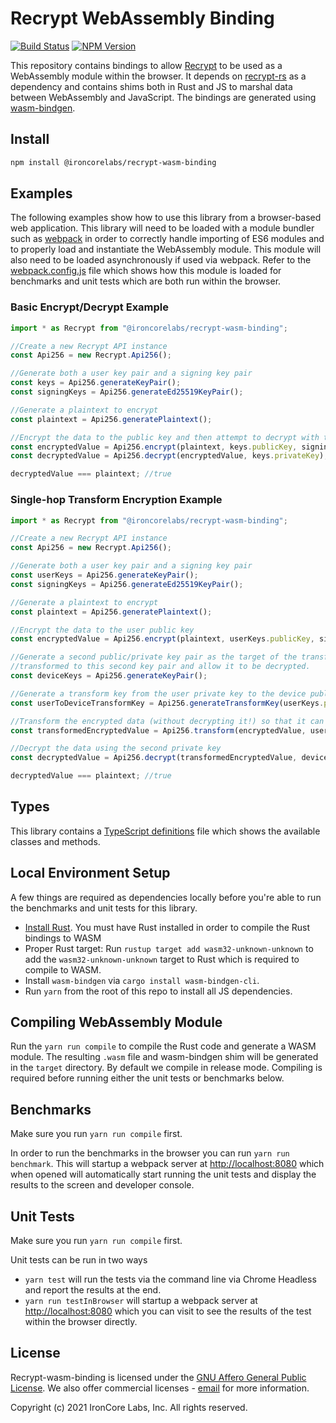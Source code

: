 # Recrypt WebAssembly Binding

[![Build Status](https://travis-ci.org/IronCoreLabs/recrypt-wasm-binding.svg?branch=main)](https://travis-ci.org/IronCoreLabs/recrypt-wasm-binding)
[![NPM Version](https://badge.fury.io/js/%40ironcorelabs%2Frecrypt-wasm-binding.svg)](https://www.npmjs.com/package/@ironcorelabs/recrypt-wasm-binding)

This repository contains bindings to allow [Recrypt](<(https://github.com/IronCoreLabs/recrypt-rs)>) to be used as a WebAssembly module within the browser. It depends on [recrypt-rs](https://github.com/IronCoreLabs/recrypt-rs) as a dependency and contains shims both in Rust and JS to marshal data between WebAssembly and JavaScript. The bindings are generated using [wasm-bindgen](https://github.com/rustwasm/wasm-bindgen).

## Install

```bash
npm install @ironcorelabs/recrypt-wasm-binding
```

## Examples

The following examples show how to use this library from a browser-based web application. This library will need to be loaded with a module bundler such as [webpack](https://webpack.js.org) in order to correctly handle importing of ES6 modules and to properly load and instantiate the WebAssembly module. This module will also need to be loaded asynchronously if used via webpack. Refer to the [webpack.config.js](webpack.config.js) file which shows how this module is loaded for benchmarks and unit tests which are both run within the browser.

### Basic Encrypt/Decrypt Example

```js
import * as Recrypt from "@ironcorelabs/recrypt-wasm-binding";

//Create a new Recrypt API instance
const Api256 = new Recrypt.Api256();

//Generate both a user key pair and a signing key pair
const keys = Api256.generateKeyPair();
const signingKeys = Api256.generateEd25519KeyPair();

//Generate a plaintext to encrypt
const plaintext = Api256.generatePlaintext();

//Encrypt the data to the public key and then attempt to decrypt with the private key
const encryptedValue = Api256.encrypt(plaintext, keys.publicKey, signingKeys.privateKey);
const decryptedValue = Api256.decrypt(encryptedValue, keys.privateKey);

decryptedValue === plaintext; //true
```

### Single-hop Transform Encryption Example

```js
import * as Recrypt from "@ironcorelabs/recrypt-wasm-binding";

//Create a new Recrypt API instance
const Api256 = new Recrypt.Api256();

//Generate both a user key pair and a signing key pair
const userKeys = Api256.generateKeyPair();
const signingKeys = Api256.generateEd25519KeyPair();

//Generate a plaintext to encrypt
const plaintext = Api256.generatePlaintext();

//Encrypt the data to the user public key
const encryptedValue = Api256.encrypt(plaintext, userKeys.publicKey, signingKeys.privateKey);

//Generate a second public/private key pair as the target of the transform. This will allow the encrypted data to be
//transformed to this second key pair and allow it to be decrypted.
const deviceKeys = Api256.generateKeyPair();

//Generate a transform key from the user private key to the device public key
const userToDeviceTransformKey = Api256.generateTransformKey(userKeys.privateKey, deviceKeys.publicKey, signingKeys.privateKey);

//Transform the encrypted data (without decrypting it!) so that it can be decrypted with the second key pair
const transformedEncryptedValue = Api256.transform(encryptedValue, userToDeviceTransformKey, signingKeys.privateKey);

//Decrypt the data using the second private key
const decryptedValue = Api256.decrypt(transformedEncryptedValue, deviceKeys.privateKey);

decryptedValue === plaintext; //true
```

## Types

This library contains a [TypeScript definitions](index.d.ts) file which shows the available classes and methods.

## Local Environment Setup

A few things are required as dependencies locally before you're able to run the benchmarks and unit tests for this library.

-   [Install Rust](https://www.rust-lang.org/en-US/install.html). You must have Rust installed in order to compile the Rust bindings to WASM
-   Proper Rust target: Run `rustup target add wasm32-unknown-unknown` to add the `wasm32-unknown-unknown` target to Rust which is required to compile to WASM.
-   Install `wasm-bindgen` via `cargo install wasm-bindgen-cli`.
-   Run `yarn` from the root of this repo to install all JS dependencies.

## Compiling WebAssembly Module

Run the `yarn run compile` to compile the Rust code and generate a WASM module. The resulting `.wasm` file and wasm-bindgen shim will be generated in the `target` directory. By default we compile in release mode. Compiling is required before running either the unit tests or benchmarks below.

## Benchmarks

Make sure you run `yarn run compile` first.

In order to run the benchmarks in the browser you can run `yarn run benchmark`. This will startup a webpack server at [http://localhost:8080](http://localhost:8080) which when opened will automatically start running the unit tests and display the results to the screen and developer console.

## Unit Tests

Make sure you run `yarn run compile` first.

Unit tests can be run in two ways

-   `yarn test` will run the tests via the command line via Chrome Headless and report the results at the end.
-   `yarn run testInBrowser` will startup a webpack server at [http://localhost:8080](http://localhost:8080) which you can visit to see the results of the test within the browser directly.

## License

Recrypt-wasm-binding is licensed under the [GNU Affero General Public License](LICENSE). We also offer commercial licenses - [email](mailto:info@ironcorelabs.com) for more information.

Copyright (c) 2021 IronCore Labs, Inc. All rights reserved.
